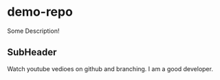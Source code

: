 # demo-repo

 Some Description!

## SubHeader


Watch youtube vedioes on github and branching.
I am a good developer.
